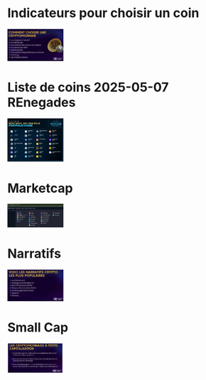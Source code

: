 # Indicateurs pour choisir un coin

<img src="../resources/choisir.png" alt="Rabby main" width="25%"/>

# Liste de coins 2025-05-07 REnegades

<img src="../resources/crypto-pick.jpg" alt="Rabby main" width="25%"/>

# Marketcap

<img src="../resources/marketcap.png" alt="Rabby main" width="25%"/>

# Narratifs

<img src="../resources/narratifs.png" alt="Rabby main" width="25%"/>

# Small Cap

<img src="../resources/small-cap.png" alt="Rabby main" width="25%"/>